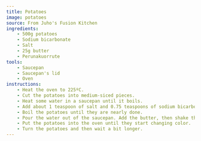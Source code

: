```yaml
---
title: Potatoes
image: potatoes
source: From Juho's Fusion Kitchen
ingredients:
    - 500g potatoes
    - Sodium bicarbonate
    - Salt
    - 25g butter
    - Perunakuorrute
tools:
    - Saucepan
    - Saucepan's lid
    - Oven
instructions:
    - Heat the oven to 225ºC.
    - Cut the potatoes into medium-siced pieces.
    - Heat some water in a saucepan until it boils.
    - Add about 1 teaspoon of salt and 0.75 teaspoons of sodium bicarbonate to the
    - Boil the potatoes until they are nearly done.
    - Pour the water out of the saucepan. Add the butter, then shake the saucepan.
    - Put the potatoes into the oven until they start changing color.
    - Turn the potatoes and then wait a bit longer.
---
```


